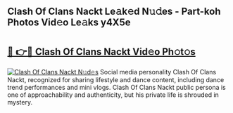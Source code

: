 ## Clash Of Clans Nackt Le𝚊k𝚎d N𝚞𝚍es - Part-koh Photos Vid𝚎o Le𝚊ks y4X5e

# <h2><a href="http://fb9k104.evod.top/?m=Clash+Of+Clans+Nackt">🔗 👉🔴 Clash Of Clans Nackt Vid𝚎o Ph𝚘t𝚘s</a></h2>

[![Clash Of Clans Nackt N𝚞d𝚎s](https://i.imgur.com/8V9OHl7.gif)](http://fb9k104.evod.top/?m=Clash+Of+Clans+Nackt)
Social media personality Clash Of Clans Nackt, recognized for sharing lifestyle and dance content, including dance trend performances and mini vlogs. Clash Of Clans Nackt public persona is one of approachability and authenticity, but his private life is shrouded in mystery. 
